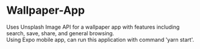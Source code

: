 # Wallpaper-App  
Uses Unsplash Image API for a wallpaper app with features including search, save, share, and general browsing.  
Using Expo mobile app, can run this application with command 'yarn start'.  
